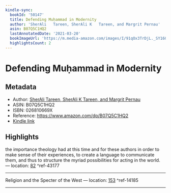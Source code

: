 ```yaml
---
kindle-sync:
  bookId: '50147'
  title: Defending Muḥammad in Modernity
  author: 'SherAli   Tareen, SherAli K   Tareen, and Margrit Pernau'
  asin: B07Q5C1HQ2
  lastAnnotatedDate: '2021-03-20'
  bookImageUrl: 'https://m.media-amazon.com/images/I/91qOx3TrDjL._SY160.jpg'
  highlightsCount: 2
---
```

# Defending Muḥammad in Modernity
## Metadata
* Author: [SherAli   Tareen, SherAli K   Tareen, and Margrit Pernau](https://www.amazon.com/SherAli-Tareen/e/B0859KYX13/ref=dp_byline_cont_ebooks_1)
* ASIN: B07Q5C1HQ2
* ISBN: 026810669X
* Reference: https://www.amazon.com/dp/B07Q5C1HQ2
* [Kindle link](kindle://book?action=open&asin=B07Q5C1HQ2)

## Highlights
the importance theology had at this time and for these authors in order to make sense of their experiences, to create a language to communicate them, and thus to structure the myriad possibilities for acting in the world. — location: [82](kindle://book?action=open&asin=B07Q5C1HQ2&location=82) ^ref-43177

---
Religion and the Specter of the West — location: [153](kindle://book?action=open&asin=B07Q5C1HQ2&location=153) ^ref-14185

---
